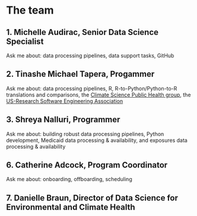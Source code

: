 # The team

##  1. Michelle Audirac, Senior Data Science Specialist

Ask me about: data processing pipelines, data support tasks, GitHub

## 2. Tinashe Michael Tapera, Progammer

Ask me about: data processing pipelines, R, R-to-Python/Python-to-R translations and comparisons, the [Climate Science Public Health group](https://hsph.harvard.edu/research/golden-group/), the [US-Research Software Engineering Association](https://us-rse.org)

## 3. Shreya Nalluri, Programmer 

Ask me about: building robust data processing pipelines, Python development, Medicaid data processing & availability, and exposures data processing & availability

## 6. Catherine Adcock, Program Coordinator

Ask me about: onboarding, offboarding, scheduling

## 7. Danielle Braun, Director of Data Science for Environmental and Climate Health 
